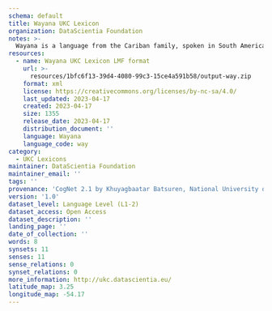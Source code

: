 ```yaml
---
schema: default
title: Wayana UKC Lexicon
organization: DataScientia Foundation
notes: >-
  Wayana is a language from the Cariban family, spoken in South America. The UKC Lexicon of Wayana is represented as a lexico-semantic network. It consists of words, word senses, synsets, as well as sense-level and synset-level relationships.
resources:
  - name: Wayana UKC Lexicon LMF format
    url: >-
      resources/1bfc6f13-39d4-4080-99c3-15ce4a591b58/output-way.zip
    format: xml
    license: https://creativecommons.org/licenses/by-nc-sa/4.0/
    last_updated: 2023-04-17
    created: 2023-04-17
    size: 1355
    release_date: 2023-04-17
    distribution_document: ''
    language: Wayana
    language_code: way
category:
  - UKC Lexicons
maintainer: DataScientia Foundation
maintainer_email: ''
tags: ''
provenance: 'CogNet 2.1 by Khuyagbaatar Batsuren, National University of Mongolia (http://cognet.ukc.disi.unitn.it); Native Languages of the Americas 2021.11. by Laura Redish and Orrin Lewis (http://www.native-languages.org); Princeton WordNet 2.1 by Princeton University (https://wordnet.princeton.edu)'
version: '1.0'
dataset_level: Language Level (L1-2)
dataset_access: Open Access
dataset_description: ''
landing_page: ''
date_of_collection: ''
words: 8
synsets: 11
senses: 11
sense_relations: 0
synset_relations: 0
more_information: http://ukc.datascientia.eu/
latitude_map: 3.25
longitude_map: -54.17
---
```

